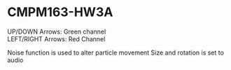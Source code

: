# CMPM163-HW3A

UP/DOWN Arrows: Green channel <br/>
LEFT/RIGHT Arrows: Red Channel <br/>

Noise function is used to alter particle movement
Size and rotation is set to audio
